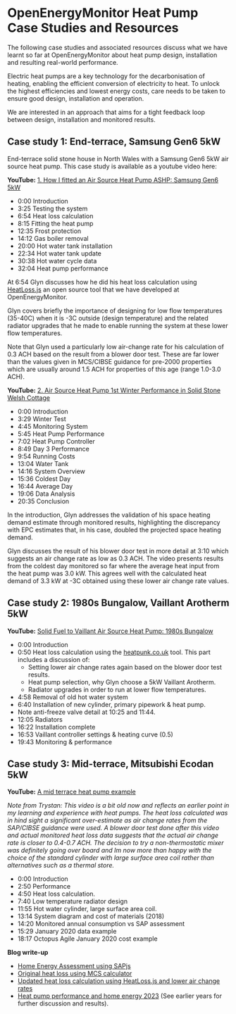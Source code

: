 # OpenEnergyMonitor Heat Pump Case Studies and Resources

The following case studies and associated resources discuss what we have learnt so far at OpenEnergyMonitor about heat pump design, installation and resulting real-world performance.

Electric heat pumps are a key technology for the decarbonisation of heating, enabling the efficient conversion of electricity to heat. To unlock the highest efficiencies and lowest energy costs, care needs to be taken to ensure good design, installation and operation.

We are interested in an approach that aims for a tight feedback loop between design, installation and monitored results.

## Case study 1: End-terrace, Samsung Gen6 5kW

End-terrace solid stone house in North Wales with a Samsung Gen6 5kW air source heat pump. This case study is available as a youtube video here:

**YouTube:**  [1. How I fitted an Air Source Heat Pump ASHP: Samsung Gen6 5kW](https://www.youtube.com/watch?v=Hyv_vQEvHgo)

  - 0:00 Introduction
  - 3:25 Testing the system
  - 6:54 Heat loss calculation
  - 8:15 Fitting the heat pump
  - 12:35 Frost protection
  - 14:12 Gas boiler removal
  - 20:00 Hot water tank installation
  - 22:34 Hot water tank update
  - 30:38 Hot water cycle data
  - 32:04 Heat pump performance

At 6:54 Glyn discusses how he did his heat loss calculation using [HeatLoss.js](https://openenergymonitor.org/heatlossjs) an open source tool that we have developed at OpenEnergyMonitor. 

Glyn covers briefly the importance of designing for low flow temperatures (35-40C) when it is -3C outside (design temperature) and the related radiator upgrades that he made to enable running the system at these lower flow temperatures.

Note that Glyn used a particularly low air-change rate for his calculation of 0.3 ACH based on the result from a blower door test. These are far lower than the values given in MCS/CIBSE guidance for pre-2000 properties which are usually around 1.5 ACH for properties of this age (range 1.0-3.0 ACH). 

**YouTube:** [2. Air Source Heat Pump 1st Winter Performance in Solid Stone Welsh Cottage](https://www.youtube.com/watch?v=kkNx2oSO-S4)

- 0:00 Introduction
- 3:29 Winter Test
- 4:45 Monitoring System
- 5:45 Heat Pump Performance
- 7:02 Heat Pump Controller
- 8:49 Day 3 Performance
- 9:54 Running Costs
- 13:04 Water Tank
- 14:16 System Overview
- 15:36 Coldest Day
- 16:44 Average Day
- 19:06 Data Analysis
- 20:35 Conclusion

In the introduction, Glyn addresses the validation of his space heating demand estimate through monitored results, highlighting the discrepancy with EPC estimates that, in his case, doubled the projected space heating demand. 

Glyn discusses the result of his blower door test in more detail at 3:10 which suggests an air change rate as low as 0.3 ACH. The video presents results from the coldest day monitored so far where the average heat input from the heat pump was 3.0 kW. This agrees well with the calculated heat demand of 3.3 kW at -3C obtained using these lower air change rate values.

## Case study 2: 1980s Bungalow, Vaillant Arotherm 5kW

**YouTube:** [Solid Fuel to Vaillant Air Source Heat Pump: 1980s Bungalow](https://www.youtube.com/watch?v=bHsp7fDw_bg)

- 0:00 Introduction
- 0:50 Heat loss calculation using the [heatpunk.co.uk](https://heatpunk.co.uk) tool. This part includes a discussion of:
    - Setting lower air change rates again based on the blower door test results. 
    - Heat pump selection, why Glyn choose a 5kW Vaillant Arotherm.
    - Radiator upgrades in order to run at lower flow temperatures.
- 4:58 Removal of old hot water system
- 6:40 Installation of new cylinder, primary pipework & heat pump. 
- Note anti-freeze valve detail at 10:25 and 11:44.
- 12:05 Radiators
- 16:22 Installation complete
- 16:53 Vaillant controller settings & heating curve (0.5)
- 19:43 Monitoring & performance

## Case study 3: Mid-terrace, Mitsubishi Ecodan 5kW

**YouTube:** [A mid terrace heat pump example](https://www.youtube.com/watch?v=m2-_x0XZUSM)

*Note from Trystan: This video is a bit old now and reflects an earlier point in my learning and experience with heat pumps. The heat loss calculated was in hind sight a significant over-estimate as air change rates from the SAP/CIBSE guidance were used. A blower door test done after this video and actual monitored heat loss data suggests that the actual air change rate is closer to 0.4-0.7 ACH. The decision to try a non-thermostatic mixer was definitely going over board and Im now more than happy with the choice of the standard cylinder with large surface area coil rather than alternatives such as a thermal store.*

- 0:00 Introduction
- 2:50 Performance
- 4:50 Heat loss calculation.
- 7:40 Low temperature radiator design
- 11:55 Hot water cylinder, large surface area coil.
- 13:14 System diagram and cost of materials (2018)
- 14:20 Monitored annual consumption vs SAP assessment
- 15:29 January 2020 data example
- 18:17 Octopus Agile January 2020 cost example

**Blog write-up**

- [Home Energy Assessment using SAPjs](https://trystanlea.org.uk/energyassessment)
- [Original heat loss using MCS calculator](https://trystanlea.org.uk/roombyroomheatloss)
- [Updated heat loss calculation using HeatLoss.js and lower air change rates](https://openenergymonitor.org/heatlossjs)
- [Heat pump performance and home energy 2023](https://trystanlea.org.uk/heatpump2023) (See earlier years for further discussion and results).


